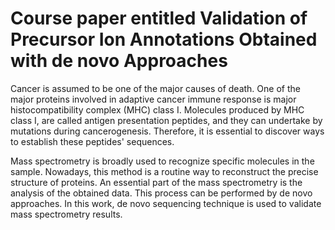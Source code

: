 # Course paper entitled Validation of Precursor Ion Annotations Obtained with de novo Approaches
Cancer is assumed to be one of the major causes of death. One of the major proteins involved in adaptive cancer immune response is major histocompatibility complex (MHC) class I. Molecules produced by MHC class I, are called antigen presentation peptides, and they can undertake by mutations during cancerogenesis. Therefore, it is essential to discover ways to establish these peptides' sequences.

Mass spectrometry is broadly used to recognize specific molecules in the sample. Nowadays, this method is a routine way to reconstruct the precise structure of proteins. An essential part of the mass spectrometry is the analysis of the obtained data. This process can be performed by de novo approaches. In this work, de novo sequencing technique is used to validate mass spectrometry results.
